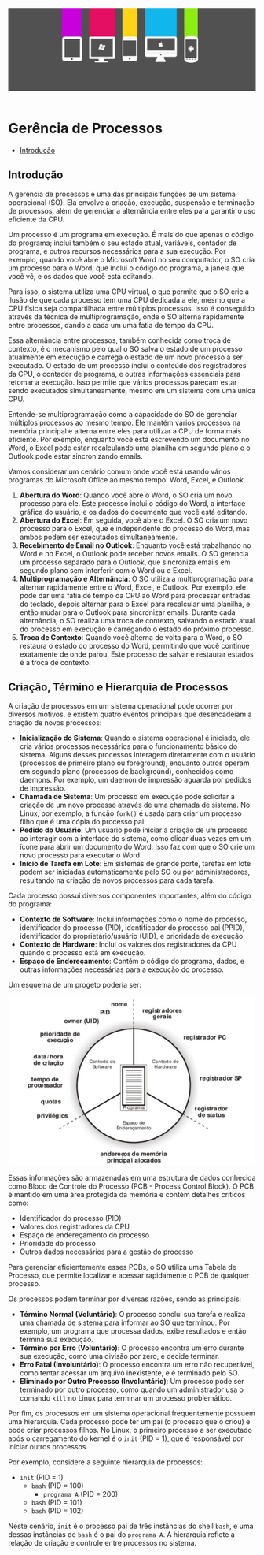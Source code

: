<div align="center">
  <a href="https://github.com/joseferreira-dev/my-study-notes/tree/main/sistemas-operacionais"><img src="../../banner-so.png"></a>
</div>
<br>

# Gerência de Processos

- [Introdução](#introdução)


## Introdução

A gerência de processos é uma das principais funções de um sistema operacional (SO). Ela envolve a criação, execução, suspensão e terminação de processos, além de gerenciar a alternância entre eles para garantir o uso eficiente da CPU.

Um processo é um programa em execução. É mais do que apenas o código do programa; inclui também o seu estado atual, variáveis, contador de programa, e outros recursos necessários para a sua execução. Por exemplo, quando você abre o Microsoft Word no seu computador, o SO cria um processo para o Word, que inclui o código do programa, a janela que você vê, e os dados que você está editando.

Para isso, o sistema utiliza uma CPU virtual, o que permite que o SO crie a ilusão de que cada processo tem uma CPU dedicada a ele, mesmo que a CPU física seja compartilhada entre múltiplos processos. Isso é conseguido através da técnica de multiprogramação, onde o SO alterna rapidamente entre processos, dando a cada um uma fatia de tempo da CPU.

Essa alternância entre processos, também conhecida como troca de contexto, é o mecanismo pelo qual o SO salva o estado de um processo atualmente em execução e carrega o estado de um novo processo a ser executado. O estado de um processo inclui o conteúdo dos registradores da CPU, o contador de programa, e outras informações essenciais para retomar a execução. Isso permite que vários processos pareçam estar sendo executados simultaneamente, mesmo em um sistema com uma única CPU.

Entende-se multiprogramação como a capacidade do SO de gerenciar múltiplos processos ao mesmo tempo. Ele mantém vários processos na memória principal e alterna entre eles para utilizar a CPU de forma mais eficiente. Por exemplo, enquanto você está escrevendo um documento no Word, o Excel pode estar recalculando uma planilha em segundo plano e o Outlook pode estar sincronizando emails.

Vamos considerar um cenário comum onde você está usando vários programas do Microsoft Office ao mesmo tempo: Word, Excel, e Outlook.

1. **Abertura do Word**: Quando você abre o Word, o SO cria um novo processo para ele. Este processo inclui o código do Word, a interface gráfica do usuário, e os dados do documento que você está editando.
2. **Abertura do Excel**: Em seguida, você abre o Excel. O SO cria um novo processo para o Excel, que é independente do processo do Word, mas ambos podem ser executados simultaneamente.
3. **Recebimento de Email no Outlook**: Enquanto você está trabalhando no Word e no Excel, o Outlook pode receber novos emails. O SO gerencia um processo separado para o Outlook, que sincroniza emails em segundo plano sem interferir com o Word ou o Excel.
4. **Multiprogramação e Alternância**: O SO utiliza a multiprogramação para alternar rapidamente entre o Word, Excel, e Outlook. Por exemplo, ele pode dar uma fatia de tempo da CPU ao Word para processar entradas do teclado, depois alternar para o Excel para recalcular uma planilha, e então mudar para o Outlook para sincronizar emails. Durante cada alternância, o SO realiza uma troca de contexto, salvando o estado atual do processo em execução e carregando o estado do próximo processo.
5. **Troca de Contexto**: Quando você alterna de volta para o Word, o SO restaura o estado do processo do Word, permitindo que você continue exatamente de onde parou. Este processo de salvar e restaurar estados é a troca de contexto.

## Criação, Término e Hierarquia de Processos

A criação de processos em um sistema operacional pode ocorrer por diversos motivos, e existem quatro eventos principais que desencadeiam a criação de novos processos:

 - **Inicialização do Sistema**: Quando o sistema operacional é iniciado, ele cria vários processos necessários para o funcionamento básico do sistema. Alguns desses processos interagem diretamente com o usuário (processos de primeiro plano ou foreground), enquanto outros operam em segundo plano (processos de background), conhecidos como daemons. Por exemplo, um daemon de impressão aguarda por pedidos de impressão.
- **Chamada de Sistema**: Um processo em execução pode solicitar a criação de um novo processo através de uma chamada de sistema. No Linux, por exemplo, a função `fork()` é usada para criar um processo filho que é uma cópia do processo pai.
- **Pedido do Usuário**: Um usuário pode iniciar a criação de um processo ao interagir com a interface do sistema, como clicar duas vezes em um ícone para abrir um documento do Word. Isso faz com que o SO crie um novo processo para executar o Word.
- **Início de Tarefa em Lote**: Em sistemas de grande porte, tarefas em lote podem ser iniciadas automaticamente pelo SO ou por administradores, resultando na criação de novos processos para cada tarefa.

Cada processo possui diversos componentes importantes, além do código do programa:

- **Contexto de Software**: Inclui informações como o nome do processo, identificador do processo (PID), identificador do processo pai (PPID), identificador do proprietário/usuário (UID), e prioridade de execução.
- **Contexto de Hardware**: Inclui os valores dos registradores da CPU quando o processo está em execução.
- **Espaço de Endereçamento**: Contém o código do programa, dados, e outras informações necessárias para a execução do processo.

Um esquema de um progeto poderia ser:

<div align="center">
  <img src="01-esquema-processo.png" width="500px">
</div>

Essas informações são armazenadas em uma estrutura de dados conhecida como Bloco de Controle do Processo (PCB - Process Control Block). O PCB é mantido em uma área protegida da memória e contém detalhes críticos como:

- Identificador do processo (PID)
- Valores dos registradores da CPU
- Espaço de endereçamento do processo
- Prioridade do processo
- Outros dados necessários para a gestão do processo

Para gerenciar eficientemente esses PCBs, o SO utiliza uma Tabela de Processo, que permite localizar e acessar rapidamente o PCB de qualquer processo.

Os processos podem terminar por diversas razões, sendo as principais:

- **Término Normal (Voluntário)**: O processo conclui sua tarefa e realiza uma chamada de sistema para informar ao SO que terminou. Por exemplo, um programa que processa dados, exibe resultados e então termina sua execução.
- **Término por Erro (Voluntário)**: O processo encontra um erro durante sua execução, como uma divisão por zero, e decide terminar.
- **Erro Fatal (Involuntário)**: O processo encontra um erro não recuperável, como tentar acessar um arquivo inexistente, e é terminado pelo SO.
- **Eliminado por Outro Processo (Involuntário)**: Um processo pode ser terminado por outro processo, como quando um administrador usa o comando `kill` no Linux para terminar um processo problemático.

Por fim, os processos em um sistema operacional frequentemente possuem uma hierarquia. Cada processo pode ter um pai (o processo que o criou) e pode criar processos filhos. No Linux, o primeiro processo a ser executado após o carregamento do kernel é o `init` (PID = 1), que é responsável por iniciar outros processos.

Por exemplo, considere a seguinte hierarquia de processos:

- `init` (PID = 1)
  - `bash` (PID = 100)
    - `programa A` (PID = 200)
  - `bash` (PID = 101)
  - `bash` (PID = 102)

Neste cenário, `init` é o processo pai de três instâncias do shell `bash`, e uma dessas instâncias de `bash` é o pai do `programa A`. A hierarquia reflete a relação de criação e controle entre processos no sistema.
